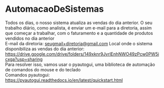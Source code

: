# AutomacaoDeSistemas
Todos os dias, o nosso sistema atualiza as vendas do dia anterior. O seu trabalho diário, como analista, é enviar um e-mail para a diretoria, assim que começar a trabalhar, com o faturamento e a quantidade de produtos vendidos no dia anterior  
E-mail da diretoria: seugmail+diretoria@gmail.com 
Local onde o sistema disponibiliza as vendas do dia anterior: https://drive.google.com/drive/folders/149xknr9JvrlEnhNWO49zPcw0PW5icxga?usp=sharing  
Para resolver isso, vamos usar o pyautogui, uma biblioteca de automação de comandos do mouse e do teclado  
Comandos pyautogui: https://pyautogui.readthedocs.io/en/latest/quickstart.html

